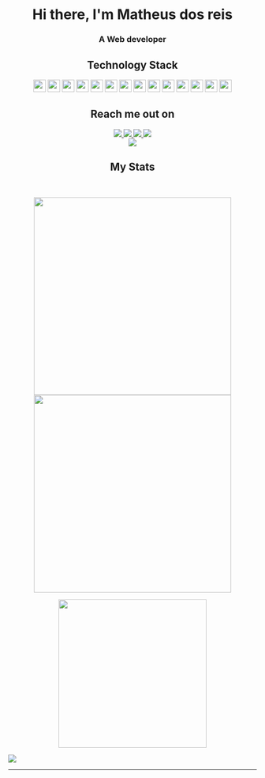 <div  align="center">
<h1>Hi there, I'm Matheus dos reis</h1>
<h3>A Web developer</h3>
  
</div>

<h2 align="center">Technology Stack</h2>

<p align="center">
  <img src="https://img.shields.io/badge/-Python-black?style=flat-square&logo=python"height="25"/>
  <img src="https://img.shields.io/badge/-JavaScript-black?style=flat-square&logo=javascript"height="25"/>
  <img src="https://img.shields.io/badge/-Django-1c7333?style=flat-square&logo=django"height="25"/>
<img src ="https://img.shields.io/badge/SpringBoot-6DB33F?style=flat-square&logo=Spring&logoColor=white"height="25"/>
  <img src="https://img.shields.io/badge/-Node-black?style=flat-square&logo=nodedotjs"height="25"/>
<img src ="https://img.shields.io/badge/Java-black?style=for-the-badge&logo=openjdk&logoColor=white"height="25"/>
  <img src="https://img.shields.io/badge/-React-black?style=flat-square&logo=react"height="25"/>
  <img src="https://img.shields.io/badge/-next.js-black?style=flat&logo=nextdotjs&logoColor=white"height="25"/>
  <img src="https://img.shields.io/badge/-Docker-black?style=flat-square&logo=docker"height="25"/>
  <img src="https://img.shields.io/badge/-PostgreSQL-black?style=flat-square&logo=postgresql"height="25"/>
    <img src="https://img.shields.io/badge/-MongoDB-black?style=flat-square&logo=mongodb"height="25"/>
  <img src="https://img.shields.io/badge/-MySQL-black?style=flat-square&logo=mysql"height="25"/>
  <img src="https://img.shields.io/badge/-Git-black?style=flat-square&logo=git"height="25"/>
  <img src="https://img.shields.io/badge/-GitHub-black?style=flat-square&logo=github"height="25"/>
</p>

<h2 align="center">Reach me out on</h2>

<div align="center" style="display: flex; flex-direction: column; align-items: center;">
    <div>
        <a href="https://www.linkedin.com/in/matheus-dos-reis-08b74b1a4/">
            <img src="https://img.shields.io/badge/-Linkedin-blue?style=flat-square&logo=Linkedin&logoColor=white&link=https://www.linkedin.com/in/matheus-dos-reis-08b74b1a4/"/>
        </a>
        <a href="http://matheusdosreis.com/">
            <img src="https://img.shields.io/badge/-MyResume-black?style=flat-square&logoColor=white&link=http://matheusdosreis.com/"/>
        </a>
      <a  href="https://wakatime.com/@Reis567">
        <img src="https://img.shields.io/badge/WakaTime-000000?style=flat-square&logo=WakaTime&logoColor=white&link=https://wakatime.com/@Reis567">
      </a>
        <a href="https://codepen.io/reis567">
            <img src="https://img.shields.io/badge/-Codepen-blue?style=flat-square&logo=Codepen&logoColor=white&link=https://codepen.io/reis567"/>
        </a>
    </div>
    <div>
        <a href="mailto:matheusdosreis9@gmail.com">
            <img src="https://img.shields.io/badge/-matheusdosreis9@gmail.com-c14438?style=flat-square&logo=Gmail&logoColor=white&link=mailto:matheusdosreis9@gmail.com"/>
        </a>
    </div>
</div>



  

<h2 align="center">
  My Stats
</h2>
 
<br>

<p align = "center">
  <img width="400px" src = "https://github-readme-stats.vercel.app/api?username=Reis567&show_icons=true&theme=tokyonight">
  <img width="400px"  src="https://github-readme-streak-stats.herokuapp.com/?user=Reis567&theme=tokyonight&hide_border=true" />
</p>

<p align = "center">
 
  <img width="300px" src = "https://github-readme-stats.vercel.app/api/top-langs/?username=Reis567&theme=tokyonight&layout=compact">
</p> 

<div  align="center" style="display:flex">
 <img src="https://badges.pufler.dev/commits/monthly/Reis567" />
</div>

<hr>
